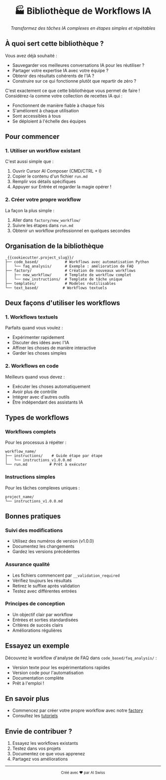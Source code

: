 <div align="center">
  <h1>🏭 Bibliothèque de Workflows IA</h1>
  <p><i>Transformez des tâches IA complexes en étapes simples et répétables</i></p>
</div>

## À quoi sert cette bibliothèque ?

Vous avez déjà souhaité :
- Sauvegarder vos meilleures conversations IA pour les réutiliser ?
- Partager votre expertise IA avec votre équipe ?
- Obtenir des résultats cohérents de l'IA ?
- Construire sur ce qui fonctionne plutôt que repartir de zéro ?

C'est exactement ce que cette bibliothèque vous permet de faire ! Considérez-la comme votre collection de recettes IA qui :
- Fonctionnent de manière fiable à chaque fois
- S'améliorent à chaque utilisation
- Sont accessibles à tous
- Se déploient à l'échelle des équipes

## Pour commencer

### 1. Utiliser un workflow existant
C'est aussi simple que :
1. Ouvrir Cursor AI Composer (CMD/CTRL + I)
2. Copier le contenu d'un fichier `run.md`
3. Remplir vos détails spécifiques
4. Appuyer sur Entrée et regarder la magie opérer !

### 2. Créer votre propre workflow
La façon la plus simple :
1. Aller dans `factory/new_workflow/`
2. Suivre les étapes dans `run.md`
3. Obtenir un workflow professionnel en quelques secondes

## Organisation de la bibliothèque

```
_{{cookiecutter.project_slug}}/
├── code_based/            # Workflows avec automatisation Python
│   └── faq_analysis/      # Exemple : amélioration de FAQ
├── factory/               # Création de nouveaux workflows
│   ├── new_workflow/      # Template de workflow complet
│   └── new_instructions/  # Template de tâche unique
├── templates/             # Modèles réutilisables
└── text_based/           # Workflows textuels
```

## Deux façons d'utiliser les workflows

### 1. Workflows textuels
Parfaits quand vous voulez :
- Expérimenter rapidement
- Discuter des idées avec l'IA
- Affiner les choses de manière interactive
- Garder les choses simples

### 2. Workflows en code
Meilleurs quand vous devez :
- Exécuter les choses automatiquement
- Avoir plus de contrôle
- Intégrer avec d'autres outils
- Être indépendant des assistants IA

## Types de workflows

### Workflows complets
Pour les processus à répéter :
```
workflow_name/
├── instructions/    # Guide étape par étape
│   └── instructions_v1.0.0.md
└── run.md          # Prêt à exécuter
```

### Instructions simples
Pour les tâches complexes uniques :
```
project_name/
└── instructions_v1.0.0.md
```

## Bonnes pratiques

### Suivi des modifications
- Utilisez des numéros de version (v1.0.0)
- Documentez les changements
- Gardez les versions précédentes

### Assurance qualité
- Les fichiers commencent par `__validation_required`
- Vérifiez toujours les résultats
- Retirez le suffixe après validation
- Testez avec différentes entrées

### Principes de conception
- Un objectif clair par workflow
- Entrées et sorties standardisées
- Critères de succès clairs
- Améliorations régulières

## Essayez un exemple

Découvrez le workflow d'analyse de FAQ dans `code_based/faq_analysis/` :
- Version texte pour les expérimentations rapides
- Version code pour l'automatisation
- Documentation complète
- Prêt à l'emploi !

## En savoir plus

- Commencez par créer votre propre workflow avec notre [factory](factory/new_workflow/run.md)
- Consultez les [tutoriels](_{{cookiecutter.project_slug}}_tutorials/README.md)

## Envie de contribuer ?

1. Essayez les workflows existants
2. Testez dans vos projets
3. Documentez ce que vous apprenez
4. Partagez vos améliorations

---

<div align="center">
  <sub>Créé avec ❤️ par AI Swiss</sub>
</div>
